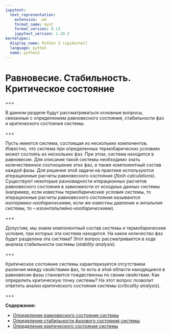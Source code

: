 ```yaml
---
jupytext:
  text_representation:
    extension: .md
    format_name: myst
    format_version: 0.13
    jupytext_version: 1.10.3
kernelspec:
  display_name: Python 3 (ipykernel)
  language: python
  name: python3
---
```


<a id='pvt-esc'></a>
# Равновесие. Стабильность. Критическое состояние

+++

В данном разделе будут рассматриваться основные вопросы, связанные с определением равновесного состояния, стабильности фаз и критического состояния системы.

+++

Пусть имеется система, состоящая из нескольких компонентов. Известно, что система при определенных термобарических условиях может состоять из нескольких фаз. При этом, система находится в равновесии. Для описания такой системы необходимо знать количественное соотношение этих фаз, а также компонентный состав каждой фазы. Для решения этой задачи на практике используются итерационные расчеты равновесного состояния (*flash calculations*). Существуют некоторые разновидности итерационных расчетов равновесного состояния в зависимости от исходных данных системы (например, если известны термобарические условия системы, то итерационные расчеты равновесного состояния называются *изотермико-изобарическими*, если же известны давление и энтальпия системы, то – *изоэнтальпийно-изобарическими*).

+++

Допустим, мы знаем компонентный состав системы и термобарические условия, при которых эта система находится. На какое количество фаз будет разделена эта система? Этот вопрос рассматривается в ходе анализа стабильности системы (*stability analysis*).

+++

Критическое состояние системы характеризуется отсутствием различия между свойствами фаз, то есть в этой области находящиеся в равновесии фазы становятся тождественны по своим свойствам. Как определить критическую точку системы? На этот вопрос позволит ответить анализ критического состояния системы (*criticality analysis*).

+++

**Содержание:**
* [Определение равновесного состояния системы](./ESC-1-Equilibrium.md)
* [Определение стабильности фазового состояния системы](./ESC-2-Stability.md)
* [Определение критического состояния системы](./ESC-3-Criticality.md)
